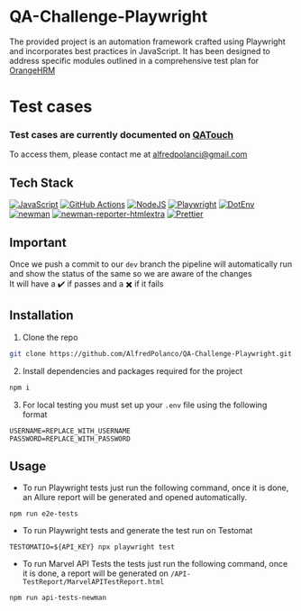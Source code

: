 # QA-Challenge-Playwright

The provided project is an automation framework crafted using Playwright and incorporates best practices in JavaScript. It has been designed to address specific modules outlined in a comprehensive test plan for [OrangeHRM](https://opensource-demo.orangehrmlive.com/)

# Test cases
### Test cases are currently documented on [QATouch](https://www.qatouch.com/)
To access them, please contact me at alfredpolanci@gmail.com

## Tech Stack

[![JavaScript](https://img.shields.io/badge/javascript-%23323330.svg?style=for-the-badge&logo=javascript&logoColor=%23F7DF1E)](https://developer.mozilla.org/en-US/docs/Learn/Getting_started_with_the_web/JavaScript_basics)
[![GitHub Actions](https://img.shields.io/badge/github%20actions-%232671E5.svg?style=for-the-badge&logo=githubactions&logoColor=white)](https://docs.github.com/en/actions)
[![NodeJS](https://img.shields.io/badge/node.js-6DA55F?style=for-the-badge&logo=node.js&logoColor=white)](https://nodejs.org/en/about/)
[![Playwright](https://img.shields.io/badge/-Playwright-orange)](https://playwright.dev/)
[![DotEnv](https://img.shields.io/badge/-dotenv-orange)](https://www.npmjs.com/package/dotenv)
[![newman](https://img.shields.io/badge/-newman-green)](https://www.npmjs.com/package/newman)
[![newman-reporter-htmlextra](https://img.shields.io/badge/htmlextra-orange)](https://www.npmjs.com/package/newman-reporter-htmlextra)
[![Prettier](https://img.shields.io/badge/Prettier-grey)](https://prettier.io/)

## Important
Once we push a commit to our `dev` branch the pipeline will automatically run and show the status of the same so we are aware of the changes <br>
It will have a ✔️ if passes and a ✖️ if it fails


## Installation

1. Clone the repo
```bash
git clone https://github.com/AlfredPolanco/QA-Challenge-Playwright.git
```

2. Install dependencies and packages required for the project
```bash
npm i
```

3. For local testing you must set up your `.env` file using the following format
```
USERNAME=REPLACE_WITH_USERNAME
PASSWORD=REPLACE_WITH_PASSWORD
```

## Usage

- To run Playwright tests just run the following command, once it is done, an Allure report will be generated and opened automatically.
```
npm run e2e-tests
```

- To run Playwright tests and generate the test run on Testomat
```
TESTOMATIO=${API_KEY} npx playwright test
```

- To run Marvel API Tests the tests just run the following command, once it is done, a report will be generated on `/API-TestReport/MarvelAPITestReport.html`
```
npm run api-tests-newman
```

